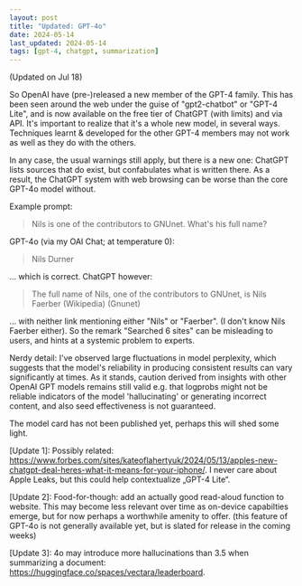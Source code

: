 ```yaml
---
layout: post
title: "Updated: GPT-4o"
date: 2024-05-14
last_updated: 2024-05-14
tags: [gpt-4, chatgpt, summarization]
---
```


(Updated on Jul 18)

So OpenAI have (pre-)released a new member of the GPT-4 family. This has been seen around the web under the guise of "gpt2-chatbot" or "GPT-4 Lite", and is now available on the free tier of ChatGPT (with limits) and via API. It's important to realize that it's a whole new model, in several ways. Techniques learnt & developed for the other GPT-4 members may not work as well as they do with the others.

In any case, the usual warnings still apply, but there is a new one: ChatGPT lists sources that do exist, but confabulates what is written there. As a result, the ChatGPT system with web browsing can be worse than the core GPT-4o model without.

Example prompt:

> Nils is one of the contributors to GNUnet. What's his full name?

GPT-4o (via my OAI Chat; at temperature 0):

> Nils Durner

... which is correct. ChatGPT however:

> The full name of Nils, one of the contributors to GNUnet, is Nils Faerber (Wikipedia) (Gnunet)

... with neither link mentioning either "Nils" or "Faerber". (I don't know Nils Faerber either). So the remark "Searched 6 sites" can be misleading to users, and hints at a systemic problem to experts.

Nerdy detail: I've observed large fluctuations in model perplexity, which suggests that the model's reliability in producing consistent results can vary significantly at times. As it stands, caution derived from insights with other OpenAI GPT models remains still valid e.g. that logprobs might not be reliable indicators of the model 'hallucinating' or generating incorrect content, and also seed effectiveness is not guaranteed.

The model card has not been published yet, perhaps this will shed some light.

[Update 1]: Possibly related:
https://www.forbes.com/sites/kateoflahertyuk/2024/05/13/apples-new-chatgpt-deal-heres-what-it-means-for-your-iphone/. I never care about Apple Leaks, but this could help contextualize „GPT-4 Lite“.

[Update 2]: Food-for-though: add an actually good read-aloud function to website. This may become less relevant over time as on-device capabilties emerge, but for now perhaps a worthwhile amenity to offer. (this feature of GPT-4o is not generally available yet, but is slated for release in the coming weeks)

[Update 3]: 4o may introduce more hallucinations than 3.5 when summarizing a document:
https://huggingface.co/spaces/vectara/leaderboard.